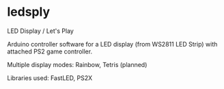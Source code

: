 ledsply
=======

LED Display / Let's Play


Arduino controller software for a LED display (from WS2811 LED Strip) with attached PS2 game controller.

Multiple display modes: Rainbow, Tetris (planned)

Libraries used: FastLED, PS2X
